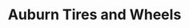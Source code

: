 ---
title: "Auburn Tires and Wheels"
url: /sacramento/auburn-tires-and-wheels/
shop: Autowerkstatt
---